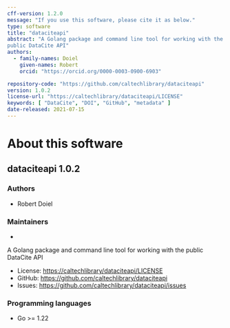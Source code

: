 ```yaml
---
cff-version: 1.2.0
message: "If you use this software, please cite it as below."
type: software
title: "dataciteapi"
abstract: "A Golang package and command line tool for working with the
public DataCite API"
authors:
  - family-names: Doiel
    given-names: Robert
    orcid: "https://orcid.org/0000-0003-0900-6903"

repository-code: "https://github.com/caltechlibrary/dataciteapi"
version: 1.0.2
license-url: "https://caltechlibrary/dataciteapi/LICENSE"
keywords: [ "DataCite", "DOI", "GitHub", "metadata" ]
date-released: 2021-07-15
---
```


About this software
===================

## dataciteapi 1.0.2

### Authors

- Robert Doiel


### Maintainers

-  

A Golang package and command line tool for working with the public
DataCite API

- License: <https://caltechlibrary/dataciteapi/LICENSE>
- GitHub: <https://github.com/caltechlibrary/dataciteapi>
- Issues: <https://github.com/caltechlibrary/dataciteapi/issues>


### Programming languages

- Go &gt;= 1.22


